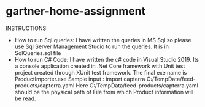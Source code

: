 # gartner-home-assignment
INSTRUCTIONS:
* How to run Sql queries: I have written the queries in MS Sql so please use Sql Server Management Studio to run the queries. It is in SqlQueries.sql file
* How to run C# Code: I have written the c# code in Visual Studio 2019. Its a console application created in .Net Core framework with Unit test project created through XUnit test framework. The final exe name is ProductImporter.exe
Sample input : import capterra C:/TempData/feed-products/capterra.yaml
Here C:/TempData/feed-products/capterra.yaml should be the physical path of File from which Product information will be read. 

